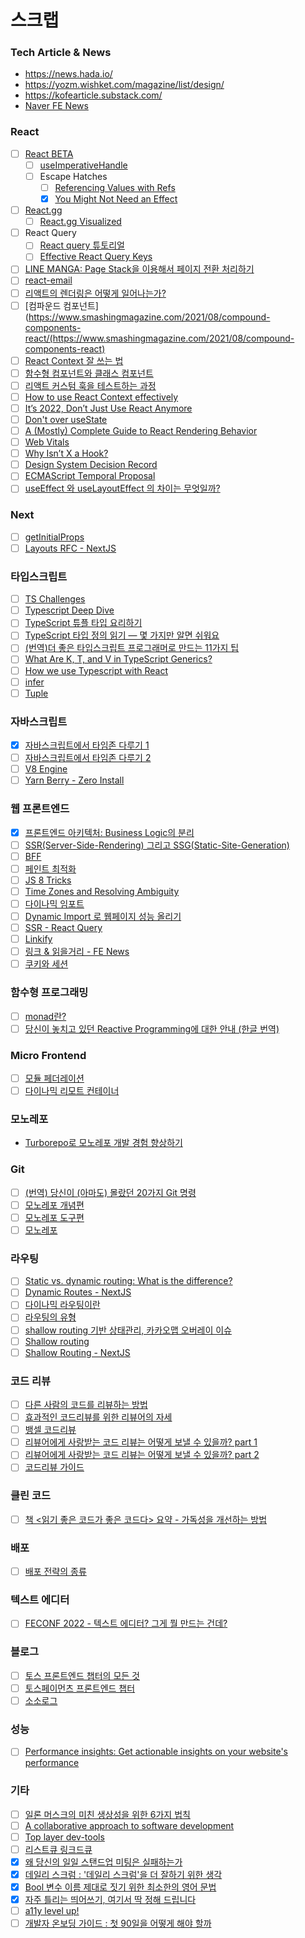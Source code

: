 # 스크랩

### Tech Article & News

- https://news.hada.io/
- https://yozm.wishket.com/magazine/list/design/
- https://kofearticle.substack.com/
- [Naver FE News](https://github.com/naver/fe-news/blob/master/README.md)

### React

- [ ] [React BETA](https://beta.reactjs.org/)
	- [ ] [useImperativeHandle](https://beta.reactjs.org/reference/react/useImperativeHandle)
	- [ ] Escape Hatches
		- [ ] [Referencing Values with Refs](https://beta.reactjs.org/learn/referencing-values-with-refs)
		- [x] [You Might Not Need an Effect](https://beta.reactjs.org/learn/you-might-not-need-an-effect)
- [ ] [React.gg](https://react.gg/)
	- [ ] [React.gg Visualized](https://react.gg/visualized)
- [ ] React Query
	- [ ] [React query 튜토리얼](https://github.com/ssi02014/react-query-tutorial#devtools)
	- [ ] [Effective React Query Keys](https://tkdodo.eu/blog/effective-react-query-keys)
- [ ] [LINE MANGA: Page Stack을 이용해서 페이지 전환 처리하기](https://engineering.linecorp.com/ko/blog/line-manga-smooth-page-transition-with-page-stack)
- [ ] [react-email](https://react.email/docs/introduction)
- [ ] [리액트의 렌더링은 어떻게 일어나는가?](https://yceffort.kr/2022/04/deep-dive-in-react-rendering#%EB%A6%AC%EC%95%A1%ED%8A%B8%EB%8A%94-%EC%96%B4%EB%96%BB%EA%B2%8C-%EB%A0%8C%EB%8D%94%EB%A7%81%EC%9D%84-%EB%8B%A4%EB%A3%A8%EB%8A%94%EA%B0%80)
- [ ] [컴파운드 컴포넌트](https://www.smashingmagazine.com/2021/08/compound-components-react/(https://www.smashingmagazine.com/2021/08/compound-components-react)
- [ ] [React Context 잘 쓰는 법](https://velog.io/@velopert/react-context-tutorial)
- [ ] [함수형 컴포넌트와 클래스 컴포넌트](https://overreacted.io/ko/how-are-function-components-different-from-classes)
- [ ] [리액트 커스텀 훅을 테스트하는 과정](https://meetup.toast.com/posts/321)
- [ ] [How to use React Context effectively](https://kentcdodds.com/blog/how-to-use-react-context-effectively)
- [ ] [It’s 2022, Don’t Just Use React Anymore](https://javascript.plainenglish.io/its-2022-don-t-just-use-react-anymore-33659ed663c9)
- [ ] [Don't over useState](https://tkdodo.eu/blog/dont-over-use-state)
- [ ] [A (Mostly) Complete Guide to React Rendering Behavior](https://blog.isquaredsoftware.com/2020/05/blogged-answers-a-mostly-complete-guide-to-react-rendering-behavior/)
- [ ] [Web Vitals](https://web.dev/i18n/en/vitals/)
- [ ] [Why Isn’t X a Hook?](https://overreacted.io/why-isnt-x-a-hook/)
- [ ] [Design System Decision Record](https://so-so.dev/react/design-system-decision-record/)
- [ ] [ECMAScript Temporal Proposal](https://github.com/tc39/proposal-temporal)
- [ ] [useEffect 와 useLayoutEffect 의 차이는 무엇일까?](https://medium.com/@jnso5072/react-useeffect-%EC%99%80-uselayouteffect-%EC%9D%98-%EC%B0%A8%EC%9D%B4%EB%8A%94-%EB%AC%B4%EC%97%87%EC%9D%BC%EA%B9%8C-e1a13adf1cd5)

### Next

- [ ] [getInitialProps](https://kyounghwan01.github.io/blog/React/next/getInitialProps/)
- [ ] [Layouts RFC - NextJS](https://nextjs.org/blog/layouts-rfc)

### 타입스크립트

- [ ] [TS Challenges](https://github.com/type-challenges/type-challenges/blob/main/README.ko.md)
- [ ] [Typescript Deep Dive](https://basarat.gitbook.io/typescript/)
- [ ] [TypeScript 튜플 타입 요리하기](https://blog.cometkim.kr/posts/typescript-tuples/)
- [ ] [TypeScript 타입 정의 읽기 — 몇 가지만 알면 쉬워요](https://driip.me/b812974b-3974-46e3-829e-1476b9b30c94)
- [ ] [(번역)더 좋은 타입스크립트 프로그래머로 만드는 11가지 팁](https://velog.io/@lky5697/11-tips-that-help-you-become-a-better-typescript-programmer?utm_source=substack&utm_medium=email)
- [ ] [What Are K, T, and V in TypeScript Generics?](https://medium.com/frontend-canteen/what-are-k-t-and-v-in-typescript-generics-9fabe1d0f0f3)
- [ ] [How we use Typescript with React](https://medium.com/imersotechblog/how-we-use-typescript-with-react-a3eb33129416)
- [ ] [infer](https://velog.io/@from_numpy/TypeScript-infer)
- [ ] [Tuple](https://velog.io/@from_numpy/TypeScript-Tuple%ED%8A%9C%ED%94%8C)

### 자바스크립트

- [x] [자바스크립트에서 타임존 다루기 1](https://meetup.nhncloud.com/posts/125)
- [ ] [자바스크립트에서 타임존 다루기 2](https://meetup.nhncloud.com/posts/130)
- [ ] [V8 Engine](https://garden.bradwoods.io/blueprints/js-engine/basic)
- [ ] [Yarn Berry - Zero Install](https://helloinyong.tistory.com/341)

### 웹 프론트엔드

- [x] [프론트엔드 아키텍처: Business Logic의 분리](https://medium.com/@shinbaek89/%ED%94%84%EB%A1%A0%ED%8A%B8%EC%97%94%EB%93%9C-%EC%95%84%ED%82%A4%ED%85%8D%EC%B2%98-business-logic%EC%9D%98-%EB%B6%84%EB%A6%AC-adc10ae881ab)
- [ ] [SSR(Server-Side-Rendering) 그리고 SSG(Static-Site-Generation)](https://velog.io/@longroadhome/FE-SSRServer-Side-Rendering-%EA%B7%B8%EB%A6%AC%EA%B3%A0-SSGStatic-Site-Generation-feat.-NEXT%EB%A5%BC-%EC%A4%91%EC%8B%AC%EC%9C%BC%EB%A1%9C)
- [ ] [BFF](https://fe-developers.kakaoent.com/2022/220310-kakaopage-bff/)
- [ ] [페인트 최적화](https://web.dev/i18n/ko/optimize-lcp/)
- [ ] [JS 8 Tricks](https://javascript.plainenglish.io/8-javascript-tricks-to-make-you-a-better-programmer-948b5a3c35b4)
- [ ] [Time Zones and Resolving Ambiguity](https://tc39.es/proposal-temporal/docs/ambiguity.html)
- [ ] [다이나믹 임포트](https://ko.javascript.info/modules-dynamic-imports)
- [ ] [Dynamic Import 로 웹페이지 성능 올리기](https://pks2974.medium.com/dynamic-import-%EB%A1%9C%EC%9B%B9%ED%8E%98%EC%9D%B4%EC%A7%80-%EC%84%B1%EB%8A%A5-%EC%98%AC%EB%A6%AC%EA%B8%B0-caf62cc8c375)
- [ ] [SSR - React Query](https://react-query-v2.tanstack.com/guides/ssr)
- [ ] [Linkify](https://blog.naver.com/PostView.nhn?isHttpsRedirect=true&blogId=qbxlvnf11&logNo=221228425967&parentCategoryNo=&categoryNo=37&viewDate=&isShowPopularPosts=false&from=postView&gclid=Cj0KCQjw8uOWBhDXARIsAOxKJ2F1IMuLtDS6LQKHBqCzzBRBbCtfPshWranQLRNipgalPsO41MsrULIaAto_EALw_wcB)
- [ ] [링크 & 읽을거리 - FE News](https://github.com/naver/fe-news/blob/master/issues/2022-09.md)
- [ ] [쿠키와 세션](https://interconnection.tistory.com/74)

### 함수형 프로그래밍

- [ ] [monad란?](https://velog.io/@jsonkim/concrete-monad)
- [ ] [당신이 놓치고 있던 Reactive Programming에 대한 안내 (한글 번역)](https://gist.github.com/casamia918/93b8db69beb9ee06b92a96b2a234d48e)

### Micro Frontend

- [ ] [모듈 페더레이션](https://toneyparky.tistory.com/65)
- [ ] [다이나믹 리모트 컨테이너](https://betterprogramming.pub/rendering-dynamic-remote-containers-in-a-react-micro-frontend-1dd97019824f)

### 모노레포

- [Turborepo로 모노레포 개발 경험 향상하기](https://engineering.linecorp.com/ko/blog/monorepo-with-turborepo/)

### Git

- [ ] [(번역) 당신이 (아마도) 몰랐던 20가지 Git 명령](https://velog.io/@surim014/20-git-commands-you-probably-didnt-know-about-git?utm_source=substack&utm_medium=email)
- [ ] [모노레포 개념편](https://d2.naver.com/helloworld/0923884)
- [ ] [모노레포 도구편](https://d2.naver.com/helloworld/7553804)
- [ ] [모노레포](https://simsimjae.medium.com/%EB%AA%A8%EB%85%B8%EB%A0%88%ED%8F%AC-252d7f11c6fa)

### 라우팅

- [ ] [Static vs. dynamic routing: What is the difference?](https://www.techtarget.com/searchnetworking/answer/Static-and-dynamic-routing)
- [ ] [Dynamic Routes - NextJS](https://nextjs.org/docs/routing/dynamic-routes)
- [ ] [다이나믹 라우팅이란](https://vitalholic.tistory.com/287)
- [ ] [라우팅의 유형](https://m.blog.naver.com/PostView.naver?isHttpsRedirect=true&blogId=dreamxpeed&logNo=221671848467)
- [ ] [shallow routing 기반 상태관리, 카카오맵 오버레이 이슈](https://post.naver.com/viewer/postView.nhn?volumeNo=29116858&memberNo=10070839)
- [ ] [Shallow routing](https://velog.io/@imnamesol/Shallow-routing)
- [ ] [Shallow Routing - NextJS](https://nextjs.org/docs/routing/shallow-routing)

### 코드 리뷰

- [ ] [다른 사람의 코드를 리뷰하는 방법](https://jbee.io/essay/how-to-code-review/)
- [ ] [효과적인 코드리뷰를 위한 리뷰어의 자세](https://tech.kakao.com/2022/03/17/2022-newkrew-onboarding-codereview/)
- [ ] [뱅셀 코드리뷰](https://blog.banksalad.com/tech/banksalad-code-review-culture/)
- [ ] [리뷰어에게 사랑받는 코드 리뷰는 어떻게 보낼 수 있을까? part 1](https://haneepark.github.io/2021/12/11/code-review-love-1/)
- [ ] [리뷰어에게 사랑받는 코드 리뷰는 어떻게 보낼 수 있을까? part 2](https://haneepark.github.io/2021/12/19/code-review-love-2/)
- [ ] [코드리뷰 가이드](https://brunch.co.kr/@newnorm/126)

### 클린 코드

- [ ] [책 <읽기 좋은 코드가 좋은 코드다> 요약 - 가독성을 개선하는 방법](https://applecider2020.tistory.com/2)

### 배포

- [ ] [배포 전략의 종류](https://reference-m1.tistory.com/211)

### 텍스트 에디터

- [ ] [FECONF 2022 - 텍스트 에디터? 그게 뭘 만드는 건데?](https://youtu.be/xDyUFE1pmmY?t=67)

### 블로그

- [ ] [토스 프론트엔드 챕터의 모든 것](https://tosspublic.notion.site/cc9367e44ff6424181899f3cf250f5d2#e6b1d26a88934da998176789ad030787)
- [ ] [토스페이먼츠 프론트엔드 챕터](https://tosspayments-dev.oopy.io/chapters/frontend/about)
- [ ] [소소로그](https://so-so.dev/)

### 성능

- [ ] [Performance insights: Get actionable insights on your website's performance](https://developer.chrome.com/docs/devtools/performance-insights/)

### 기타

- [ ] [일론 머스크의 미친 생상성을 위한 6가지 법칙](https://news.hada.io/topic?id=7860&utm_source=slack&utm_medium=bot&utm_campaign=TK3T0NVK7)
- [ ] [A collaborative approach to software development](https://medium.com/@lucastrazzullo/a-collaborative-approach-to-software-development-34d6671b8552)
- [ ] [Top layer dev-tools](https://developer.chrome.com/blog/top-layer-devtools/)
- [ ] [리스트큐 링크드큐](https://www.youtube.com/playlist?list=PLNYkxOF6rcIAaV1wwI9540OC_3XoIzMjQ)
- [x] [왜 당신의 일일 스탠드업 미팅은 실패하는가](https://news.hada.io/topic?id=8352&utm_source=slack&utm_medium=bot&utm_campaign=TK3T0NVK7)
- [x] [데일리 스크럼 : '데일리 스크럼'을 더 잘하기 위한 생각](https://helloworld.kurly.com/blog/daily-scrum-thinking/)
- [x] [Bool 변수 이름 제대로 짓기 위한 최소한의 영어 문법](https://soojin.ro/blog/naming-boolean-variables)
- [x] [자주 틀리는 띄어쓰기, 여기서 딱 정해 드립니다](https://meetup.nhncloud.com/posts/359)
- [ ] [a11y level up!](https://studio-jt.co.kr/a11y-level-up-%EC%9B%B9%EC%A0%91%EA%B7%BC%EC%84%B1-%EB%A0%88%EB%B2%A8%EC%97%85/)
- [ ] [개발자 온보딩 가이드 : 첫 90일을 어떻게 해야 할까](https://news.hada.io/topic?id=4643)
